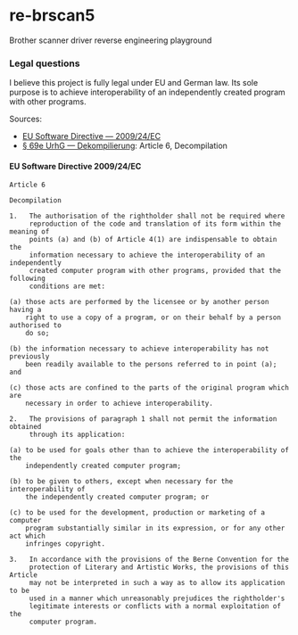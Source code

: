# re-brscan5
Brother scanner driver reverse engineering playground

### Legal questions
I believe this project is fully legal under EU and German law. Its sole purpose
is to achieve interoperability of an independently created program with other
programs.

Sources:
* [EU Software Directive — 2009/24/EC](https://eur-lex.europa.eu/eli/dir/2009/24/oj/eng)
* [§ 69e UrhG — Dekompilierung](https://www.gesetze-im-internet.de/urhg/__69e.html): Article 6, Decompilation

#### EU Software Directive 2009/24/EC
```
Article 6

Decompilation

1.   The authorisation of the rightholder shall not be required where
     reproduction of the code and translation of its form within the meaning of
     points (a) and (b) of Article 4(1) are indispensable to obtain the
     information necessary to achieve the interoperability of an independently
     created computer program with other programs, provided that the following
     conditions are met:

(a) those acts are performed by the licensee or by another person having a
    right to use a copy of a program, or on their behalf by a person authorised to
    do so;

(b) the information necessary to achieve interoperability has not previously
    been readily available to the persons referred to in point (a); and

(c) those acts are confined to the parts of the original program which are
    necessary in order to achieve interoperability.

2.   The provisions of paragraph 1 shall not permit the information obtained
     through its application:

(a) to be used for goals other than to achieve the interoperability of the
    independently created computer program;

(b) to be given to others, except when necessary for the interoperability of
    the independently created computer program; or

(c) to be used for the development, production or marketing of a computer
    program substantially similar in its expression, or for any other act which
    infringes copyright.

3.   In accordance with the provisions of the Berne Convention for the
     protection of Literary and Artistic Works, the provisions of this Article
     may not be interpreted in such a way as to allow its application to be
     used in a manner which unreasonably prejudices the rightholder's
     legitimate interests or conflicts with a normal exploitation of the
     computer program.
```
